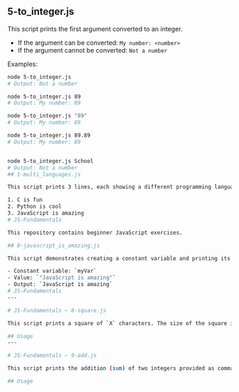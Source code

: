 ## 5-to_integer.js

This script prints the first argument converted to an integer.  

- If the argument can be converted: `My number: <number>`  
- If the argument cannot be converted: `Not a number`  

Examples:

```bash
node 5-to_integer.js
# Output: Not a number

node 5-to_integer.js 89
# Output: My number: 89

node 5-to_integer.js "89"
# Output: My number: 89

node 5-to_integer.js 89.89
# Output: My number: 89


node 5-to_integer.js School
# Output: Not a number
## 1-multi_languages.js

This script prints 3 lines, each showing a different programming language:

1. C is fun
2. Python is cool
3. JavaScript is amazing
# JS-Fundamentals

This repository contains beginner JavaScript exercises.

## 0-javascript_is_amazing.js

This script demonstrates creating a constant variable and printing its value:

- Constant variable: `myVar`
- Value: `"JavaScript is amazing"`
- Output: `JavaScript is amazing`
# JS-Fundamentals
---

# JS-Fundamentals — 8-square.js

This script prints a square of `X` characters. The size of the square is given as the first argument.

## Usage
---

# JS-Fundamentals — 9-add.js

This script prints the addition (sum) of two integers provided as command-line arguments.

## Usage


